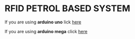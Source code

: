 # RFID PETROL BASED SYSTEM

If you are using **arduino uno** lick [here](./firmware/uno-firmware/README.md)

If you are using **arduino mega** click [here](./firmware/mega-firmware/README.md)
